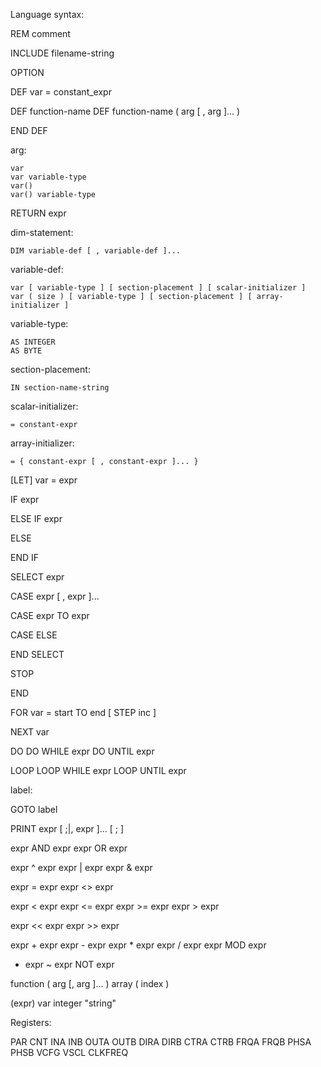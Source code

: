 Language syntax:

REM comment

INCLUDE filename-string

OPTION

DEF var = constant_expr

DEF function-name
DEF function-name ( arg [ , arg ]... )

END DEF

arg:

    var
    var variable-type
    var()
    var() variable-type
    
RETURN expr

dim-statement:

    DIM variable-def [ , variable-def ]...
    
variable-def:

    var [ variable-type ] [ section-placement ] [ scalar-initializer ]
    var ( size ) [ variable-type ] [ section-placement ] [ array-initializer ]
    
variable-type:

    AS INTEGER
    AS BYTE

section-placement:

    IN section-name-string
    
scalar-initializer:

    = constant-expr
    
array-initializer:

    = { constant-expr [ , constant-expr ]... }

[LET] var = expr

IF expr

ELSE IF expr

ELSE

END IF

SELECT expr

CASE expr [ , expr ]...

CASE expr TO expr

CASE ELSE

END SELECT

STOP

END

FOR var = start TO end [ STEP inc ]

NEXT var

DO
DO WHILE expr
DO UNTIL expr

LOOP
LOOP WHILE expr
LOOP UNTIL expr

label:

GOTO label

PRINT expr [ ;|, expr ]... [ ; ]

expr AND expr
expr OR expr

expr ^ expr
expr | expr
expr & expr

expr = expr
expr <> expr

expr < expr
expr <= expr
expr >= expr
expr > expr

expr << expr
expr >> expr

expr + expr
expr - expr
expr * expr
expr / expr
expr MOD expr

- expr
~ expr
NOT expr

function ( arg [, arg ]... )
array ( index )

(expr)
var
integer
"string"

Registers:

PAR
CNT
INA
INB
OUTA
OUTB
DIRA
DIRB
CTRA
CTRB
FRQA
FRQB
PHSA
PHSB
VCFG
VSCL
CLKFREQ
